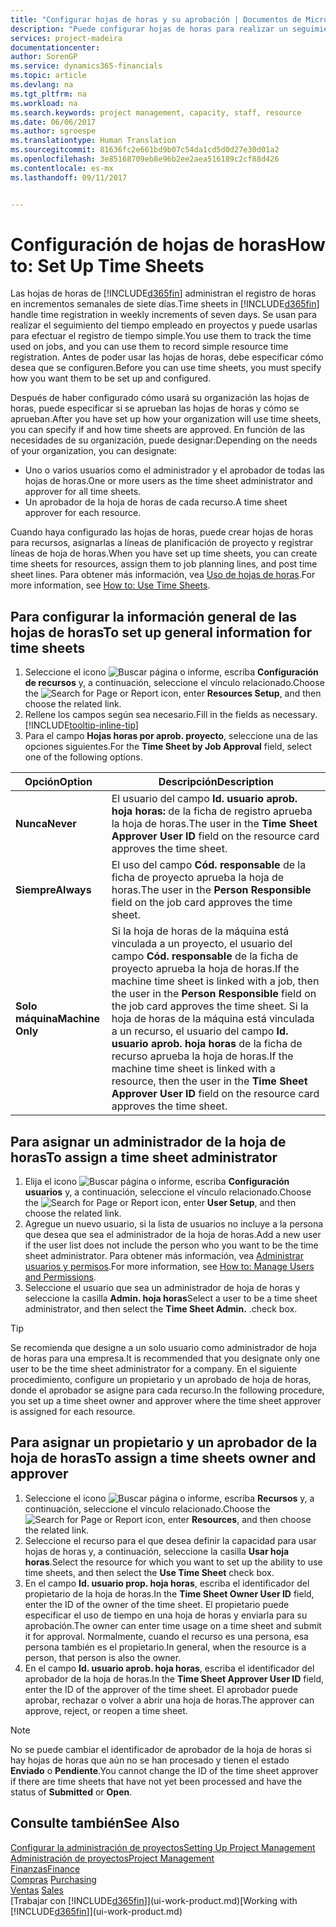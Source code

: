```yaml
---
title: "Configurar hojas de horas y su aprobación | Documentos de Microsoft"
description: "Puede configurar hojas de horas para realizar un seguimiento del tiempo empleado en proyectos y el uso recursos, lo que le ayudará en la administración de proyectos, personal y capacidad"
services: project-madeira
documentationcenter: 
author: SorenGP
ms.service: dynamics365-financials
ms.topic: article
ms.devlang: na
ms.tgt_pltfrm: na
ms.workload: na
ms.search.keywords: project management, capacity, staff, resource
ms.date: 06/06/2017
ms.author: sgroespe
ms.translationtype: Human Translation
ms.sourcegitcommit: 81636fc2e661bd9b07c54da1cd5d0d27e30d01a2
ms.openlocfilehash: 3e85168709eb8e96b2ee2aea516189c2cf88d426
ms.contentlocale: es-mx
ms.lasthandoff: 09/11/2017


---
```

# <a name="how-to-set-up-time-sheets"></a><span data-ttu-id="bace8-103">Configuración de hojas de horas</span><span class="sxs-lookup"><span data-stu-id="bace8-103">How to: Set Up Time Sheets</span></span>
<span data-ttu-id="bace8-104">Las hojas de horas de [!INCLUDE[d365fin](includes/d365fin_md.md)] administran el registro de horas en incrementos semanales de siete días.</span><span class="sxs-lookup"><span data-stu-id="bace8-104">Time sheets in [!INCLUDE[d365fin](includes/d365fin_md.md)] handle time registration in weekly increments of seven days.</span></span> <span data-ttu-id="bace8-105">Se usan para realizar el seguimiento del tiempo empleado en proyectos y puede usarlas para efectuar el registro de tiempo simple.</span><span class="sxs-lookup"><span data-stu-id="bace8-105">You use them to track the time used on jobs, and you can use them to record simple resource time registration.</span></span> <span data-ttu-id="bace8-106">Antes de poder usar las hojas de horas, debe especificar cómo desea que se configuren.</span><span class="sxs-lookup"><span data-stu-id="bace8-106">Before you can use time sheets, you must specify how you want them to be set up and configured.</span></span>

<span data-ttu-id="bace8-107">Después de haber configurado cómo usará su organización las hojas de horas, puede especificar si se aprueban las hojas de horas y cómo se aprueban.</span><span class="sxs-lookup"><span data-stu-id="bace8-107">After you have set up how your organization will use time sheets, you can specify if and how time sheets are approved.</span></span> <span data-ttu-id="bace8-108">En función de las necesidades de su organización, puede designar:</span><span class="sxs-lookup"><span data-stu-id="bace8-108">Depending on the needs of your organization, you can designate:</span></span>

* <span data-ttu-id="bace8-109">Uno o varios usuarios como el administrador y el aprobador de todas las hojas de horas.</span><span class="sxs-lookup"><span data-stu-id="bace8-109">One or more users as the time sheet administrator and approver for all time sheets.</span></span>
* <span data-ttu-id="bace8-110">Un aprobador de la hoja de horas de cada recurso.</span><span class="sxs-lookup"><span data-stu-id="bace8-110">A time sheet approver for each resource.</span></span>

<span data-ttu-id="bace8-111">Cuando haya configurado las hojas de horas, puede crear hojas de horas para recursos, asignarlas a líneas de planificación de proyecto y registrar líneas de hoja de horas.</span><span class="sxs-lookup"><span data-stu-id="bace8-111">When you have set up time sheets, you can create time sheets for resources, assign them to job planning lines, and post time sheet lines.</span></span> <span data-ttu-id="bace8-112">Para obtener más información, vea [Uso de hojas de horas](projects-how-use-time-sheets.md).</span><span class="sxs-lookup"><span data-stu-id="bace8-112">For more information, see [How to: Use Time Sheets](projects-how-use-time-sheets.md).</span></span>

## <a name="to-set-up-general-information-for-time-sheets"></a><span data-ttu-id="bace8-113">Para configurar la información general de las hojas de horas</span><span class="sxs-lookup"><span data-stu-id="bace8-113">To set up general information for time sheets</span></span>
1. <span data-ttu-id="bace8-114">Seleccione el icono ![Buscar página o informe](media/ui-search/search_small.png "icono Buscar página o informe"), escriba **Configuración de recursos** y, a continuación, seleccione el vínculo relacionado.</span><span class="sxs-lookup"><span data-stu-id="bace8-114">Choose the ![Search for Page or Report](media/ui-search/search_small.png "Search for Page or Report icon") icon, enter **Resources Setup**, and then choose the related link.</span></span>  
2. <span data-ttu-id="bace8-115">Rellene los campos según sea necesario.</span><span class="sxs-lookup"><span data-stu-id="bace8-115">Fill in the fields as necessary.</span></span> [!INCLUDE[tooltip-inline-tip](includes/tooltip-inline-tip_md.md)]
3. <span data-ttu-id="bace8-116">Para el campo **Hojas horas por aprob. proyecto**, seleccione una de las opciones siguientes.</span><span class="sxs-lookup"><span data-stu-id="bace8-116">For the **Time Sheet by Job Approval** field, select one of the following options.</span></span>

| <span data-ttu-id="bace8-117">Opción</span><span class="sxs-lookup"><span data-stu-id="bace8-117">Option</span></span> | <span data-ttu-id="bace8-118">Descripción</span><span class="sxs-lookup"><span data-stu-id="bace8-118">Description</span></span> |
| --- | --- |
| <span data-ttu-id="bace8-119">**Nunca**</span><span class="sxs-lookup"><span data-stu-id="bace8-119">**Never**</span></span> |<span data-ttu-id="bace8-120">El usuario del campo **Id. usuario aprob. hoja horas:** de la ficha de registro aprueba la hoja de horas.</span><span class="sxs-lookup"><span data-stu-id="bace8-120">The user in the **Time Sheet Approver User ID** field on the resource card approves the time sheet.</span></span> |
| <span data-ttu-id="bace8-121">**Siempre**</span><span class="sxs-lookup"><span data-stu-id="bace8-121">**Always**</span></span> |<span data-ttu-id="bace8-122">El uso del campo **Cód. responsable** de la ficha de proyecto aprueba la hoja de horas.</span><span class="sxs-lookup"><span data-stu-id="bace8-122">The user in the **Person Responsible** field on the job card approves the time sheet.</span></span> |
| <span data-ttu-id="bace8-123">**Solo máquina**</span><span class="sxs-lookup"><span data-stu-id="bace8-123">**Machine Only**</span></span> |<span data-ttu-id="bace8-124">Si la hoja de horas de la máquina está vinculada a un proyecto, el usuario del campo **Cód. responsable** de la ficha de proyecto aprueba la hoja de horas.</span><span class="sxs-lookup"><span data-stu-id="bace8-124">If the machine time sheet is linked with a job, then the user in the **Person Responsible** field on the job card approves the time sheet.</span></span> <span data-ttu-id="bace8-125">Si la hoja de horas de la máquina está vinculada a un recurso, el usuario del campo **Id. usuario aprob. hoja horas** de la ficha de recurso aprueba la hoja de horas.</span><span class="sxs-lookup"><span data-stu-id="bace8-125">If the machine time sheet is linked with a resource, then the user in the **Time Sheet Approver User ID** field on the resource card approves the time sheet.</span></span> |

## <a name="to-assign-a-time-sheet-administrator"></a><span data-ttu-id="bace8-126">Para asignar un administrador de la hoja de horas</span><span class="sxs-lookup"><span data-stu-id="bace8-126">To assign a time sheet administrator</span></span>
1. <span data-ttu-id="bace8-127">Elija el icono ![Buscar página o informe](media/ui-search/search_small.png "icono Buscar página o informe"), escriba **Configuración usuarios** y, a continuación, seleccione el vínculo relacionado.</span><span class="sxs-lookup"><span data-stu-id="bace8-127">Choose the ![Search for Page or Report](media/ui-search/search_small.png "Search for Page or Report icon") icon, enter **User Setup**, and then choose the related link.</span></span>  
2. <span data-ttu-id="bace8-128">Agregue un nuevo usuario, si la lista de usuarios no incluye a la persona que desea que sea el administrador de la hoja de horas.</span><span class="sxs-lookup"><span data-stu-id="bace8-128">Add a new user if the user list does not include the person who you want to be the time sheet administrator.</span></span> <span data-ttu-id="bace8-129">Para obtener más información, vea [Administrar usuarios y permisos](ui-how-users-permissions.md).</span><span class="sxs-lookup"><span data-stu-id="bace8-129">For more information, see [How to: Manage Users and Permissions](ui-how-users-permissions.md).</span></span>
3. <span data-ttu-id="bace8-130">Seleccione el usuario que sea un administrador de hoja de horas y seleccione la casilla **Admin. hoja horas**</span><span class="sxs-lookup"><span data-stu-id="bace8-130">Select a user to be a time sheet administrator, and then select the **Time Sheet Admin.**</span></span> <span data-ttu-id="bace8-131">.</span><span class="sxs-lookup"><span data-stu-id="bace8-131">check box.</span></span>  

> [!TIP]  
>   <span data-ttu-id="bace8-132">Se recomienda que designe a un solo usuario como administrador de hoja de horas para una empresa.</span><span class="sxs-lookup"><span data-stu-id="bace8-132">It is recommended that you designate only one user to be the time sheet administrator for a company.</span></span> <span data-ttu-id="bace8-133">En el siguiente procedimiento, configure un propietario y un aprobado de hoja de horas, donde el aprobador se asigne para cada recurso.</span><span class="sxs-lookup"><span data-stu-id="bace8-133">In the following procedure, you set up a time sheet owner and approver where the time sheet approver is assigned for each resource.</span></span>  

## <a name="to-assign-a-time-sheets-owner-and-approver"></a><span data-ttu-id="bace8-134">Para asignar un propietario y un aprobador de la hoja de horas</span><span class="sxs-lookup"><span data-stu-id="bace8-134">To assign a time sheets owner and approver</span></span>
1. <span data-ttu-id="bace8-135">Seleccione el icono ![Buscar página o informe](media/ui-search/search_small.png "icono Buscar página o informe"), escriba **Recursos** y, a continuación, seleccione el vínculo relacionado.</span><span class="sxs-lookup"><span data-stu-id="bace8-135">Choose the ![Search for Page or Report](media/ui-search/search_small.png "Search for Page or Report icon") icon, enter **Resources**, and then choose the related link.</span></span>
2. <span data-ttu-id="bace8-136">Seleccione el recurso para el que desea definir la capacidad para usar hojas de horas y, a continuación, seleccione la casilla **Usar hoja horas**.</span><span class="sxs-lookup"><span data-stu-id="bace8-136">Select the resource for which you want to set up the ability to use time sheets, and then select the **Use Time Sheet** check box.</span></span>  
3. <span data-ttu-id="bace8-137">En el campo **Id. usuario prop. hoja horas**, escriba el identificador del propietario de la hoja de horas.</span><span class="sxs-lookup"><span data-stu-id="bace8-137">In the **Time Sheet Owner User ID** field, enter the ID of the owner of the time sheet.</span></span> <span data-ttu-id="bace8-138">El propietario puede especificar el uso de tiempo en una hoja de horas y enviarla para su aprobación.</span><span class="sxs-lookup"><span data-stu-id="bace8-138">The owner can enter time usage on a time sheet and submit it for approval.</span></span> <span data-ttu-id="bace8-139">Normalmente, cuando el recurso es una persona, esa persona también es el propietario.</span><span class="sxs-lookup"><span data-stu-id="bace8-139">In general, when the resource is a person, that person is also the owner.</span></span>  
4. <span data-ttu-id="bace8-140">En el campo **Id. usuario aprob. hoja horas**, escriba el identificador del aprobador de la hoja de horas.</span><span class="sxs-lookup"><span data-stu-id="bace8-140">In the **Time Sheet Approver User ID** field, enter the ID of the approver of the time sheet.</span></span> <span data-ttu-id="bace8-141">El aprobador puede aprobar, rechazar o volver a abrir una hoja de horas.</span><span class="sxs-lookup"><span data-stu-id="bace8-141">The approver can approve, reject, or reopen a time sheet.</span></span>  

> [!NOTE]  
>   <span data-ttu-id="bace8-142">No se puede cambiar el identificador de aprobador de la hoja de horas si hay hojas de horas que aún no se han procesado y tienen el estado **Enviado** o **Pendiente**.</span><span class="sxs-lookup"><span data-stu-id="bace8-142">You cannot change the ID of the time sheet approver if there are time sheets that have not yet been processed and have the status of **Submitted** or **Open**.</span></span>

## <a name="see-also"></a><span data-ttu-id="bace8-143">Consulte también</span><span class="sxs-lookup"><span data-stu-id="bace8-143">See Also</span></span>
[<span data-ttu-id="bace8-144">Configurar la administración de proyectos</span><span class="sxs-lookup"><span data-stu-id="bace8-144">Setting Up Project Management</span></span>](projects-setup-projects.md)  
[<span data-ttu-id="bace8-145">Administración de proyectos</span><span class="sxs-lookup"><span data-stu-id="bace8-145">Project Management</span></span>](projects-manage-projects.md)  
[<span data-ttu-id="bace8-146">Finanzas</span><span class="sxs-lookup"><span data-stu-id="bace8-146">Finance</span></span>](finance.md)  
<span data-ttu-id="bace8-147">[Compras](purchasing-manage-purchasing.md)       </span><span class="sxs-lookup"><span data-stu-id="bace8-147">[Purchasing](purchasing-manage-purchasing.md)       </span></span>  
<span data-ttu-id="bace8-148">[Ventas](sales-manage-sales.md)    </span><span class="sxs-lookup"><span data-stu-id="bace8-148">[Sales](sales-manage-sales.md)    </span></span>  
<span data-ttu-id="bace8-149">[Trabajar con [!INCLUDE[d365fin](includes/d365fin_md.md)]](ui-work-product.md)</span><span class="sxs-lookup"><span data-stu-id="bace8-149">[Working with [!INCLUDE[d365fin](includes/d365fin_md.md)]](ui-work-product.md)</span></span>  

